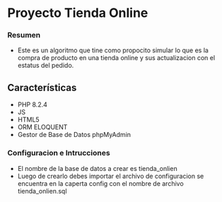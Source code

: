 # Proyecto Tienda Online

### Resumen
- Este es un algoritmo que tine como propocito simular lo que es la compra de producto en una tienda online y sus actualizacion con el estatus del pedido.

## **Características**
- PHP 8.2.4 
- JS 
- HTML5
- ORM ELOQUENT 
- Gestor de Base de Datos phpMyAdmin

### Configuracion e Intrucciones

- El nombre de la base de datos a crear es tienda_onlien
- Luego de crearlo debes importar el archivo de configuracion  se encuentra en la caperta config con el nombre de archivo tienda_onlien.sql
